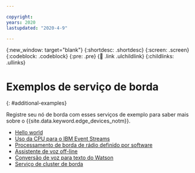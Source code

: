 ```yaml
---

copyright:
years: 2020
lastupdated: "2020-4-9"

---
```


{:new_window: target="blank"}
{:shortdesc: .shortdesc}
{:screen: .screen}
{:codeblock: .codeblock}
{:pre: .pre}
{:child: .link .ulchildlink}
{:childlinks: .ullinks}

# Exemplos de serviço de borda
{: #additional-examples}

Registre seu nó de borda com esses serviços de exemplo para saber mais sobre o {{site.data.keyword.edge_devices_notm}}.

* [Hello world](../getting_started/policy.md)
* [Uso da CPU para o IBM Event Streams](cpu_load_example.md)
* [Processamento de borda de rádio definido por software](software_defined_radio_ex.md)
* [Assistente de voz off-line](offline_voice_assistant.md)
* [Conversão de voz para texto do Watson](watson_speech.md)
* [Serviço de cluster de borda](edge_cluster_service.md)
